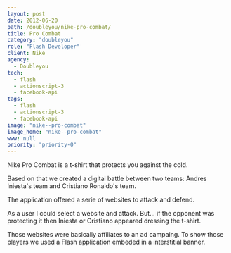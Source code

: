```yaml
---
layout: post
date: 2012-06-20
path: /doubleyou/nike-pro-combat/
title: Pro Combat
category: "doubleyou"
role: "Flash Developer"
client: Nike
agency:
  - Doubleyou
tech:
  - flash
  - actionscript-3
  - facebook-api
tags:
  - flash
  - actionscript-3
  - facebook-api
image: "nike--pro-combat"
image_home: "nike--pro-combat"
www: null
priority: "priority-0"
---
```


Nike Pro Combat is a t-shirt that protects you against the cold.

Based on that we created a digital battle between two teams: Andres Iniesta's team and Cristiano Ronaldo's team.

The application offered a serie of websites to attack and defend.

As a user I could select a website and attack. But... if the opponent was protecting it then Iniesta or Cristiano appeared dressing the t-shirt.

Those websites were basically affiliates to an ad campaing.
To show those players we used a Flash application embeded in a interstitial banner.
